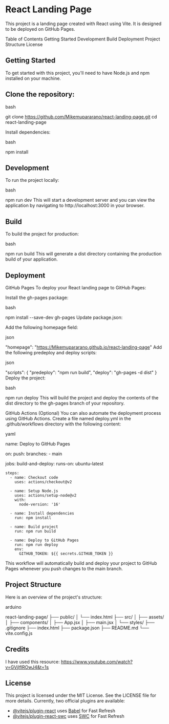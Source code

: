 
# React Landing Page

This project is a landing page created with React using Vite. It is designed to be deployed on GitHub Pages.

Table of Contents
Getting Started
Development
Build
Deployment
Project Structure
License

## Getting Started
To get started with this project, you'll need to have Node.js and npm installed on your machine.

## Clone the repository:

bash

git clone https://github.com/Mikemupararano/react-landing-page.git
cd react-landing-page

Install dependencies:

bash

npm install

## Development
To run the project locally:

bash

npm run dev
This will start a development server and you can view the application by navigating to http://localhost:3000 in your browser.

## Build
To build the project for production:

bash

npm run build
This will generate a dist directory containing the production build of your application.

## Deployment
GitHub Pages
To deploy your React landing page to GitHub Pages:

Install the gh-pages package:

bash

npm install --save-dev gh-pages
Update package.json:

Add the following homepage field:

json

"homepage": "https://Mikemupararano.github.io/react-landing-page"
Add the following predeploy and deploy scripts:

json

"scripts": {
  "predeploy": "npm run build",
  "deploy": "gh-pages -d dist"
}
Deploy the project:

bash

npm run deploy
This will build the project and deploy the contents of the dist directory to the gh-pages branch of your repository.

GitHub Actions (Optional)
You can also automate the deployment process using GitHub Actions. Create a file named deploy.yml in the .github/workflows directory with the following content:

yaml

name: Deploy to GitHub Pages

on:
  push:
    branches:
      - main

jobs:
  build-and-deploy:
    runs-on: ubuntu-latest

    steps:
      - name: Checkout code
        uses: actions/checkout@v2

      - name: Setup Node.js
        uses: actions/setup-node@v2
        with:
          node-version: '16'

      - name: Install dependencies
        run: npm install

      - name: Build project
        run: npm run build

      - name: Deploy to GitHub Pages
        run: npm run deploy
        env:
          GITHUB_TOKEN: ${{ secrets.GITHUB_TOKEN }}
This workflow will automatically build and deploy your project to GitHub Pages whenever you push changes to the main branch.

## Project Structure
Here is an overview of the project's structure:

arduino

react-landing-page/
├── public/
│   └── index.html
├── src/
│   ├── assets/
│   ├── components/
│   ├── App.jsx
│   ├── main.jsx
│   └── styles/
├── .gitignore
├── index.html
├── package.json
├── README.md
└── vite.config.js

## Credits
I have used this resource: https://www.youtube.com/watch?v=GVjIflROwJ4&t=1s

## License
This project is licensed under the MIT License. See the LICENSE file for more details.
Currently, two official plugins are available:

- [@vitejs/plugin-react](https://github.com/vitejs/vite-plugin-react/blob/main/packages/plugin-react/README.md) uses [Babel](https://babeljs.io/) for Fast Refresh
- [@vitejs/plugin-react-swc](https://github.com/vitejs/vite-plugin-react-swc) uses [SWC](https://swc.rs/) for Fast Refresh
